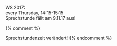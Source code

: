 
WS 2017: <br />every Thursday, 14:15-15:15<br />
<span class ="attention">Sprechstunde fällt am 9.11.17 aus! </span>

{% comment %}

<span class ="attention">Sprechstundenzeit verändert!</span>
{% endcomment %}
